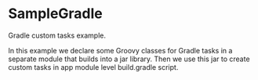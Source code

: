 # SampleGradle
Gradle custom tasks example.

In this example we declare some Groovy classes for Gradle tasks in a separate module that builds into a jar library. Then we use this jar to create custom tasks in app module level build.gradle script.

